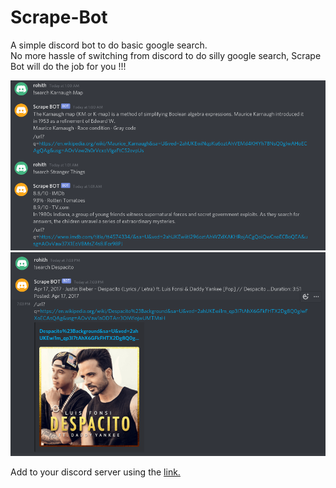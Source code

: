 # Scrape-Bot
A simple discord bot to do basic google search.   
No more hassle of switching from discord to do silly google search, Scrape Bot will do the job for you !!!   

![sample search1](Screenshot2.png)   
![sample search2](Screenshot1.png)


Add to your discord server using the [link.](https://discord.com/api/oauth2/authorize?client_id=778595332266262558&permissions=0&scope=bot)
